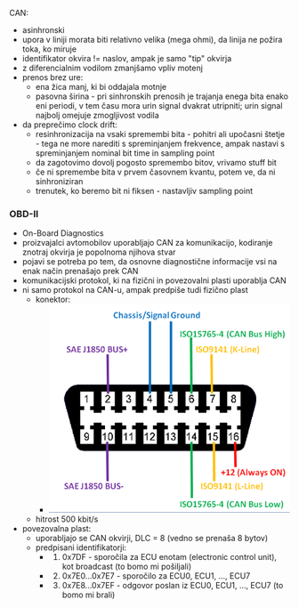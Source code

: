 CAN:
- asinhronski
- upora v liniji morata biti relativno velika (mega ohmi), da linija ne požira toka, ko miruje
- identifikator okvira != naslov, ampak je samo "tip" okvirja
- z diferencialnim vodilom zmanjšamo vpliv motenj
- prenos brez ure:
	- ena žica manj, ki bi oddajala motnje
	- pasovna širina - pri sinhronskih prenosih je trajanja enega bita enako eni periodi, v tem času mora urin signal dvakrat utripniti; urin signal najbolj omejuje zmogljivost vodila
- da preprečimo clock drift:
	- resinhronizacija na vsaki spremembi bita - pohitri ali upočasni štetje - tega ne more narediti s spreminjanjem frekvence, ampak nastavi s spreminjanjem nominal bit time in sampling point
	- da zagotovimo dovolj pogosto spremembo bitov, vrivamo stuff bit
	- če ni spremembe bita v prvem časovnem kvantu, potem ve, da ni sinhroniziran
	- trenutek, ko beremo bit ni fiksen - nastavljiv sampling point

### OBD-II

- On-Board Diagnostics
- proizvajalci avtomobilov uporabljajo CAN za komunikacijo, kodiranje znotraj okvirja je popolnoma njihova stvar
- pojavi se potreba po tem, da osnovne diagnostične informacije vsi na enak način prenašajo prek CAN
- komunikacijski protokol, ki na fizični in povezovalni plasti uporablja CAN
- ni samo protokol na CAN-u, ampak predpiše tudi fizično plast
	- konektor:
		- ![300](../../Images3/Pasted%20image%2020250520165047.png)
	- hitrost 500 kbit/s
- povezovalna plast:
	- uporabljajo se CAN okvirji, DLC = 8 (vedno se prenaša 8 bytov)
	- predpisani identifikatorji:
		- 1. 0x7DF - sporočila za ECU enotam (electronic control unit), kot broadcast (to bomo mi pošiljali)
		- 2. 0x7E0...0x7E7 - sporočilo za ECU0, ECU1, ..., ECU7
		- 3. 0x7E8...0x7EF - odgovor poslan iz ECU0, ECU1, ..., ECU7 (to bomo mi brali)
